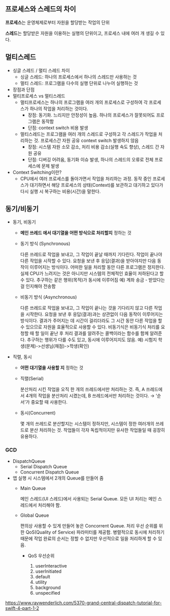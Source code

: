 ## 프로세스와 스레드의 차이

**프로세스**는 운영체제로부터 자원을 할당받는 작업의 단위

**스레드**는 할당받은 자원을 이용하는 실행의 단위이고, 프로세스 내에 여러 개 생길 수 있다.

## 멀티스레드

- 싱글 스레드 / 멀티 스레드 차이
    - 싱글 스레드: 하나의 프로세스에서 하나의 스레드만 사용하는 것
    - 멀티 스레드: 프로그램을 다수의 실행 단위로 나누어 실행하는 것
- 장점과 단점
- 멀티프로세스 vs 멀티스레드
    - 멀티프로세스는 하나의 프로그램을 여러 개의 프로세스로 구성하여 각 프로세스가 하나의 작업을 처리하는 것이다.
        - 장점: 동기화. 느리지만 안정성이 높음. 하나의 프로세스가 잘못되어도 프로그램은 동작함
        - 단점: context switch 비용 발생
    - 멀티스레드는 프로그램을 여러 개의 스레드로 구성하고 각 스레드가 작업을 처리하는 것. 프로세스간 자원 공유 context switch 발생하지 않음
        - 장점: 시스템 자원 소모 감소, 처리 비용 감소(실행 속도 향상), 스레드 간 자원 공유
        - 단점: 디버깅 어려움, 동기화 이슈 발생, 하나의 스레드의 오류로 전체 프로세스에 문제 발생
- Context Switching이란?
    - CPU에서 여러 프로세스를 돌아가면서 작업을 처리하는 과정. 동작 중인 프로세스가 대기하면서 해당 프로세스의 상태(Context)를 보관하고 대기하고 있다가 다시 실행 시 복구하는 비용(시간)을 말한다.

## 동기/비동기

- 동기, 비동기
    - **메인 쓰레드 에서 대기열을 어떤 방식으로 처리할지** 정하는 것
    - 동기 방식 (Synchronous)
        
        다른 쓰레드로 작업을 보내고, 그 작업이 끝날 때까지 기다린다. 작업이 끝나야 다른 작업을 시작할 수 있다.
        요청을 보낸 후 응답(결과)을 받아야지만 다음 동작이 이루어지는 방식이다.
        어떠한 일을 처리할 동안 다른 프로그램은 정지한다.
        실제 CPU가 느려지는 것은 아니지만 시스템의 전체적인 효율이 저하된다고 할 수 있다.
        추구하는 같은 행위(목적)가 동시에 이루어짐
        예) 계좌 송금 - 받았다는 걸 인지해야 전송함
        
    - 비동기 방식 (Asynchronous)
        
        다른 쓰레드로 작업을 보내고, 그 작업이 끝나는 것을 기다리지 않고 다른 작업을 시작한다.
        요청을 보낸 후 응답(결과)과는 상관없이 다음 동작이 이루어지는 방식이다.
        결과가 주어지는 데 시간이 걸리더라도 그 시간 동안 다른 작업을 할 수 있으므로 자원을 효율적으로 사용할 수 있다.
        비동기식은 비동기식 처리를 요청할 때 할 일이 끝난 후 처리 결과를 알려주는 콜백이라는 함수를 함께 알려준다.
        추구하는 행위가 다를 수도 있고, 동시에 이루어지지도 않음.
        예) 시험지 학생(문제)->선생님(채점)->학생(확인)
        

- 직렬, 동시
    - **어떤 대기열을 사용할 지** 정하는 것
    - 직렬(Serial)
        
        분산처리 시킨 작업을 오직 한 개의 쓰레드에서만 처리하는 것. 
        즉, A 쓰레드에서 4개의 작업을 분산처리 시켰는데, B 쓰레드에서만 처리하는 것이다.
        → ‘순서’가 중요할 때 사용한다.
        
    - 동시(Concurrent)
        
        몇 개의 쓰레드로 분산할지는 시스템이 정하지만, 시스템이 정한 여러개의 쓰레드로 분산 처리하는 것. 
        작업들이 각자 독립적이지만 유사한 작업들일 때 굉장히 유용하다.
        

### GCD

  - DispatchQueue
      - Serial Dispatch Queue
      - Concurrent Dispatch Queue
  - 앱 실행 시 시스템에서 2개의 Queue를 만들어 줌
      - Main Queue

          메인 스레드(UI 스레드)에서 사용되는 Serial Queue.
          모든 UI 처리는 메인 스레드에서 처리해야 함.

      - Global Queue

          편의상 사용할 수 있게 만들어 놓은 Concorrent Queue.
          처리 우선 순위를 위한 QoS(Quality of Service) 파라미터를 제공함. 
          병렬적으로 동시에 처리하기 때문에 작업 완료의 순서는 정할 수 없지만 우선적으로 일을 처리하게 할 수 있음.

          - QoS 우선순위

              1. userInteractive
              2. userInitiated
              3. default
              4. utility
              5. background
              6. unspecified
                

https://www.raywenderlich.com/5370-grand-central-dispatch-tutorial-for-swift-4-part-1-2
